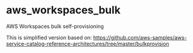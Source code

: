# aws_workspaces_bulk
AWS Workspaces bulk self-provisioning

This is simplified version based on: https://github.com/aws-samples/aws-service-catalog-reference-architectures/tree/master/bulkprovision

